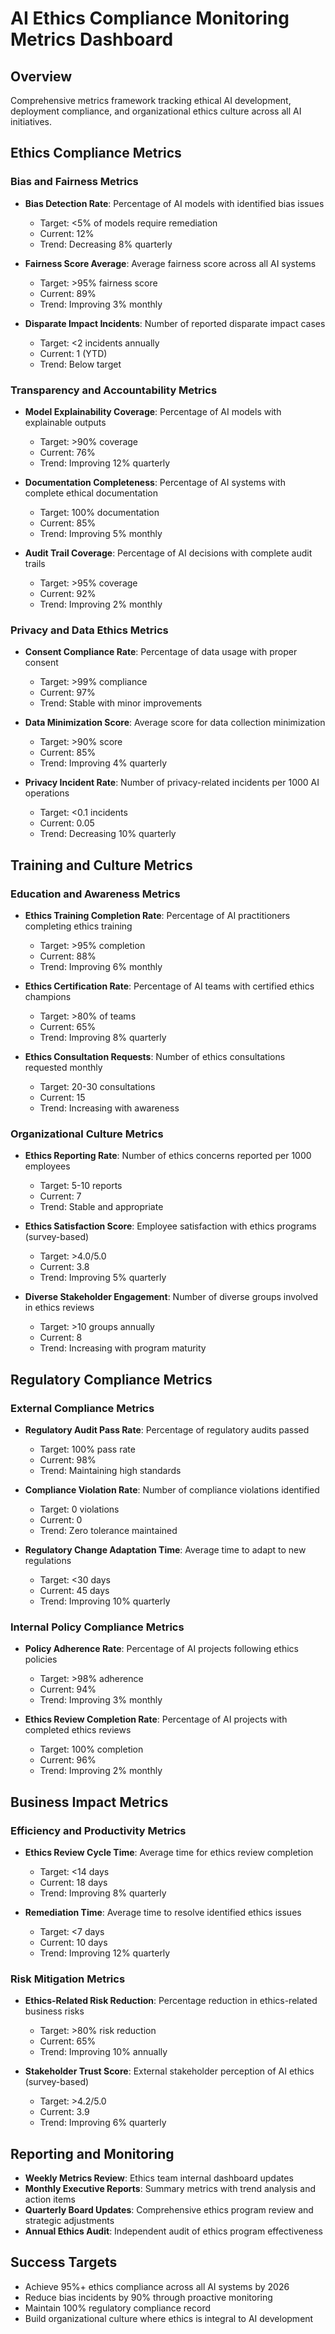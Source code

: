 # AI Ethics Compliance Monitoring Metrics Dashboard

## Overview
Comprehensive metrics framework tracking ethical AI development, deployment compliance, and organizational ethics culture across all AI initiatives.

## Ethics Compliance Metrics

### Bias and Fairness Metrics
- **Bias Detection Rate**: Percentage of AI models with identified bias issues
  - Target: <5% of models require remediation
  - Current: 12%
  - Trend: Decreasing 8% quarterly

- **Fairness Score Average**: Average fairness score across all AI systems
  - Target: >95% fairness score
  - Current: 89%
  - Trend: Improving 3% monthly

- **Disparate Impact Incidents**: Number of reported disparate impact cases
  - Target: <2 incidents annually
  - Current: 1 (YTD)
  - Trend: Below target

### Transparency and Accountability Metrics
- **Model Explainability Coverage**: Percentage of AI models with explainable outputs
  - Target: >90% coverage
  - Current: 76%
  - Trend: Improving 12% quarterly

- **Documentation Completeness**: Percentage of AI systems with complete ethical documentation
  - Target: 100% documentation
  - Current: 85%
  - Trend: Improving 5% monthly

- **Audit Trail Coverage**: Percentage of AI decisions with complete audit trails
  - Target: >95% coverage
  - Current: 92%
  - Trend: Improving 2% monthly

### Privacy and Data Ethics Metrics
- **Consent Compliance Rate**: Percentage of data usage with proper consent
  - Target: >99% compliance
  - Current: 97%
  - Trend: Stable with minor improvements

- **Data Minimization Score**: Average score for data collection minimization
  - Target: >90% score
  - Current: 85%
  - Trend: Improving 4% quarterly

- **Privacy Incident Rate**: Number of privacy-related incidents per 1000 AI operations
  - Target: <0.1 incidents
  - Current: 0.05
  - Trend: Decreasing 10% quarterly

## Training and Culture Metrics

### Education and Awareness Metrics
- **Ethics Training Completion Rate**: Percentage of AI practitioners completing ethics training
  - Target: >95% completion
  - Current: 88%
  - Trend: Improving 6% monthly

- **Ethics Certification Rate**: Percentage of AI teams with certified ethics champions
  - Target: >80% of teams
  - Current: 65%
  - Trend: Improving 8% quarterly

- **Ethics Consultation Requests**: Number of ethics consultations requested monthly
  - Target: 20-30 consultations
  - Current: 15
  - Trend: Increasing with awareness

### Organizational Culture Metrics
- **Ethics Reporting Rate**: Number of ethics concerns reported per 1000 employees
  - Target: 5-10 reports
  - Current: 7
  - Trend: Stable and appropriate

- **Ethics Satisfaction Score**: Employee satisfaction with ethics programs (survey-based)
  - Target: >4.0/5.0
  - Current: 3.8
  - Trend: Improving 5% quarterly

- **Diverse Stakeholder Engagement**: Number of diverse groups involved in ethics reviews
  - Target: >10 groups annually
  - Current: 8
  - Trend: Increasing with program maturity

## Regulatory Compliance Metrics

### External Compliance Metrics
- **Regulatory Audit Pass Rate**: Percentage of regulatory audits passed
  - Target: 100% pass rate
  - Current: 98%
  - Trend: Maintaining high standards

- **Compliance Violation Rate**: Number of compliance violations identified
  - Target: 0 violations
  - Current: 0
  - Trend: Zero tolerance maintained

- **Regulatory Change Adaptation Time**: Average time to adapt to new regulations
  - Target: <30 days
  - Current: 45 days
  - Trend: Improving 10% quarterly

### Internal Policy Compliance Metrics
- **Policy Adherence Rate**: Percentage of AI projects following ethics policies
  - Target: >98% adherence
  - Current: 94%
  - Trend: Improving 3% monthly

- **Ethics Review Completion Rate**: Percentage of AI projects with completed ethics reviews
  - Target: 100% completion
  - Current: 96%
  - Trend: Improving 2% monthly

## Business Impact Metrics

### Efficiency and Productivity Metrics
- **Ethics Review Cycle Time**: Average time for ethics review completion
  - Target: <14 days
  - Current: 18 days
  - Trend: Improving 8% quarterly

- **Remediation Time**: Average time to resolve identified ethics issues
  - Target: <7 days
  - Current: 10 days
  - Trend: Improving 12% quarterly

### Risk Mitigation Metrics
- **Ethics-Related Risk Reduction**: Percentage reduction in ethics-related business risks
  - Target: >80% risk reduction
  - Current: 65%
  - Trend: Improving 10% annually

- **Stakeholder Trust Score**: External stakeholder perception of AI ethics (survey-based)
  - Target: >4.2/5.0
  - Current: 3.9
  - Trend: Improving 6% quarterly

## Reporting and Monitoring
- **Weekly Metrics Review**: Ethics team internal dashboard updates
- **Monthly Executive Reports**: Summary metrics with trend analysis and action items
- **Quarterly Board Updates**: Comprehensive ethics program review and strategic adjustments
- **Annual Ethics Audit**: Independent audit of ethics program effectiveness

## Success Targets
- Achieve 95%+ ethics compliance across all AI systems by 2026
- Reduce bias incidents by 90% through proactive monitoring
- Maintain 100% regulatory compliance record
- Build organizational culture where ethics is integral to AI development